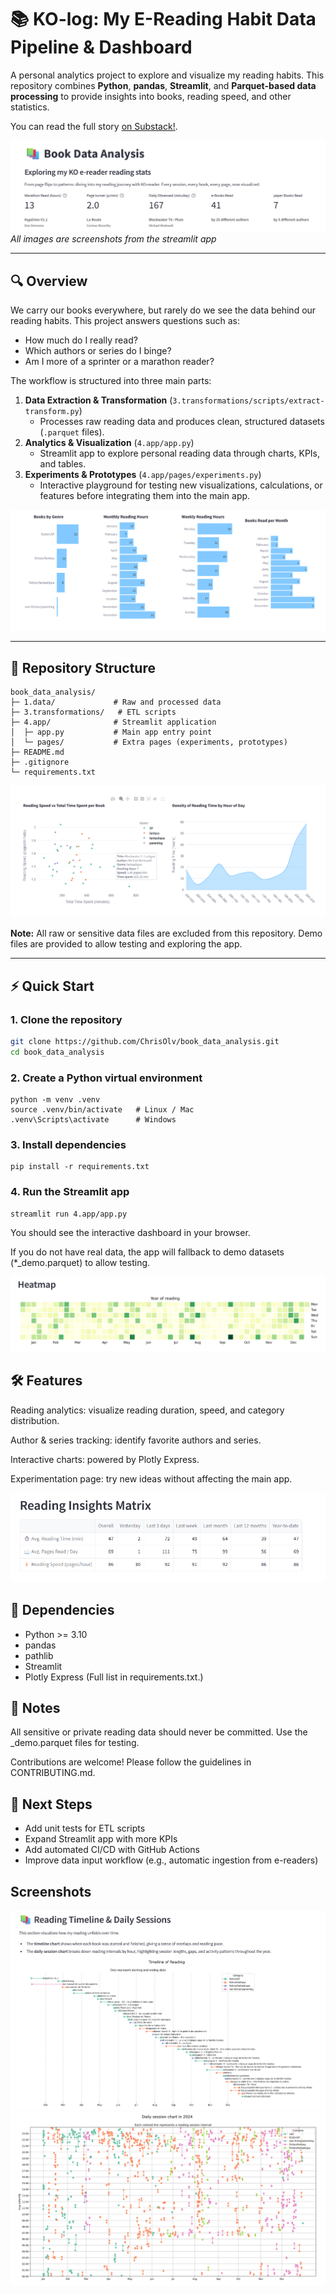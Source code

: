 # 📚 KO-log: My E-Reading Habit Data Pipeline & Dashboard

A personal analytics project to explore and visualize my reading habits. This repository combines **Python**, **pandas**, **Streamlit**, and **Parquet-based data processing** to provide insights into books, reading speed, and other statistics.

You can read the full story [on Substack!](https://chrsolv.substack.com/p/i-turned-my-kobo-reading-data-into).

![Landing page](5.github/img/image.png)
*All images are screenshots from the streamlit app*

---

## 🔍 Overview

We carry our books everywhere, but rarely do we see the data behind our reading habits. This project answers questions such as:

- How much do I really read?
- Which authors or series do I binge?
- Am I more of a sprinter or a marathon reader?

The workflow is structured into three main parts:

1. **Data Extraction & Transformation** (`3.transformations/scripts/extract-transform.py`)
   - Processes raw reading data and produces clean, structured datasets (`.parquet` files).
2. **Analytics & Visualization** (`4.app/app.py`)
   - Streamlit app to explore personal reading data through charts, KPIs, and tables.
3. **Experiments & Prototypes** (`4.app/pages/experiments.py`)
   - Interactive playground for testing new visualizations, calculations, or features before integrating them into the main app.


![alt text](5.github/img/image2.png)


---

## 📂 Repository Structure

```text
book_data_analysis/
├─ 1.data/             # Raw and processed data
├─ 3.transformations/   # ETL scripts
├─ 4.app/              # Streamlit application
│  ├─ app.py           # Main app entry point
│  └─ pages/           # Extra pages (experiments, prototypes)
├─ README.md
├─ .gitignore
└─ requirements.txt
```

![alt text](5.github/img/image3.png)

**Note:** All raw or sensitive data files are excluded from this repository. Demo files are provided to allow testing and exploring the app.

---

## ⚡ Quick Start

### 1. Clone the repository
```bash
git clone https://github.com/ChrisOlv/book_data_analysis.git
cd book_data_analysis
```
### 2. Create a Python virtual environment
```
python -m venv .venv
source .venv/bin/activate   # Linux / Mac
.venv\Scripts\activate      # Windows
```
### 3. Install dependencies
```
pip install -r requirements.txt
```

### 4. Run the Streamlit app
```
streamlit run 4.app/app.py
```
You should see the interactive dashboard in your browser.

If you do not have real data, the app will fallback to demo datasets (*_demo.parquet) to allow testing.

![img](5.github/img/image4.png)


## 🛠️ Features

Reading analytics: visualize reading duration, speed, and category distribution.

Author & series tracking: identify favorite authors and series.

Interactive charts: powered by Plotly Express.

Experimentation page: try new ideas without affecting the main app.

![](5.github/img/image5.png)

## 📖 Dependencies

* Python >= 3.10
* pandas
* pathlib
* Streamlit
* Plotly Express
(Full list in requirements.txt.)

## 📌 Notes

All sensitive or private reading data should never be committed. Use the _demo.parquet files for testing.

Contributions are welcome! Please follow the guidelines in CONTRIBUTING.md.



## 🚀 Next Steps

* Add unit tests for ETL scripts
* Expand Streamlit app with more KPIs
* Add automated CI/CD with GitHub Actions
* Improve data input workflow (e.g., automatic ingestion from e-readers)

## Screenshots

![](5.github/img/image6.png)
![](5.github/img/image7.png)
